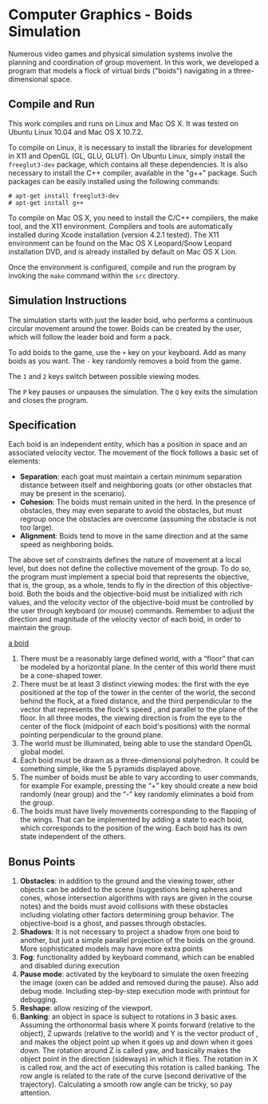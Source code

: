# Computer Graphics - Boids Simulation

Numerous video games and physical simulation systems involve the planning and coordination of group movement. In this work, we developed a program that models a flock of virtual birds ("boids") navigating in a three-dimensional space.

## Compile and Run

This work compiles and runs on Linux and Mac OS X. It was tested on Ubuntu Linux 10.04 and Mac OS X 10.7.2.

To compile on Linux, it is necessary to install the libraries for development in X11 and OpenGL (GL, GLU, GLUT). On Ubuntu Linux, simply install the `freeglut3-dev` package, which contains all these dependencies. It is also necessary to install the C++ compiler, available in the "g++" package. Such packages can be easily installed using the following commands:

```
# apt-get install freeglut3-dev
# apt-get install g++
```

To compile on Mac OS X, you need to install the C/C++ compilers, the make tool, and the X11 environment. Compilers and tools are automatically installed during Xcode installation (version 4.2.1 tested). The X11 environment can be found on the Mac OS X Leopard/Snow Leopard installation DVD, and is already installed by default on Mac OS X Lion.

Once the environment is configured, compile and run the program by invoking the `make` command within the `src` directory.

## Simulation Instructions

The simulation starts with just the leader boid, who performs a continuous circular movement around the tower. Boids can be created by the user, which will follow the leader boid and form a pack.

To add boids to the game, use the `+` key on your keyboard. Add as many boids as you want. The `-` key randomly removes a boid from the game.

The `1` and `2` keys switch between possible viewing modes.

The `P` key pauses or unpauses the simulation. The `Q` key exits the simulation and closes the program.

## Specification

Each boid is an independent entity, which has a position in space and an associated velocity vector. The movement of the flock follows a basic set of elements:

- **Separation**: each goat must maintain a certain minimum separation distance between itself and neighboring goats (or other obstacles that may be present in the scenario).
- **Cohesion**: The boids must remain united in the herd. In the presence of obstacles, they may even separate to avoid the obstacles, but must regroup once the obstacles are overcome (assuming the obstacle is not too large).
- **Alignment**: Boids tend to move in the same direction and at the same speed as neighboring boids.

The above set of constraints defines the nature of movement at a local level, but does not define the collective movement of the group. To do so, the program must implement a special boid that represents the objective, that is, the group, as a whole, tends to fly in the direction of this objective-boid. Both the boids and the objective-boid must be initialized with rich values, and the velocity vector of the objective-boid must be controlled by the user through keyboard (or mouse) commands. Remember to adjust the direction and magnitude of the velocity vector of each boid, in order to maintain the group.

[a boid](https://github.com/felipead/boids/blob/main/doc/boid.png)

1. There must be a reasonably large defined world, with a “floor” that can be modeled by a horizontal plane. In the center of this world there must be a cone-shaped tower.
2. There must be at least 3 distinct viewing modes: the first with the eye positioned at the top of the tower in the center of the world, the second behind the flock, at a fixed distance, and the third perpendicular to the vector that represents the flock's speed , and parallel to the plane of the floor. In all three modes, the viewing direction is from the eye to the center of the flock (midpoint of each boid's positions) with the normal pointing perpendicular to the ground plane.
3. The world must be illuminated, being able to use the standard OpenGL global model.
4. Each boid must be drawn as a three-dimensional polyhedron. It could be something
simple, like the 5 pyramids displayed above.
5. The number of boids must be able to vary according to user commands, for example
For example, pressing the “+” key should create a new boid randomly (near
group) and the “-” key randomly eliminates a boid from the group.
6. The boids must have lively movements corresponding to the flapping of the wings. That
can be implemented by adding a state to each boid, which corresponds to the position of the wing. Each boid has its own state independent of the others.

## Bonus Points

1. **Obstacles**: in addition to the ground and the viewing tower, other objects can be added to the scene (suggestions being spheres and cones, whose intersection algorithms with rays are given in the course notes) and the boids must avoid collisions with these obstacles including violating other factors determining group behavior. The objective-boid is a ghost, and passes through obstacles.
2. **Shadows**: It is not necessary to project a shadow from one boid to another, but just a simple parallel projection of the boids on the ground. More sophisticated models may have more extra points
3. **Fog**: functionality added by keyboard command, which can be enabled and disabled during execution
4. **Pause mode**: activated by the keyboard to simulate the oxen freezing the image (oxen can be added and removed during the pause). Also add debug mode. Including step-by-step execution mode with printout for debugging.
5. **Reshape**: allow resizing of the viewport.
6. **Banking**: an object in space is subject to rotations in 3 basic axes. Assuming the orthonormal basis where X points forward (relative to the object), Z upwards (relative to the world) and Y is the vector product of , and makes the object point up when it goes up and down when it goes down. The rotation around Z is called yaw, and basically makes the object point in the direction (sideways) in which it flies. The rotation in X is called row, and the act of executing this rotation is called banking. The row angle is related to the rate of the curve (second derivative of the trajectory). Calculating a smooth row angle can be tricky, so pay attention.
